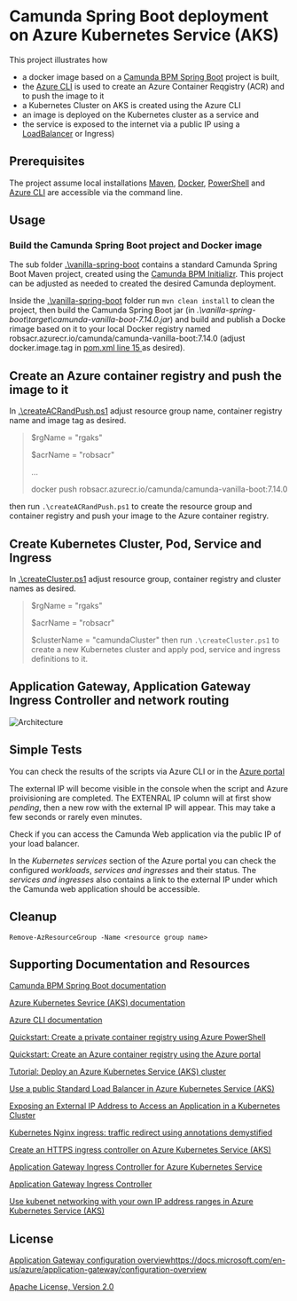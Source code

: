 # Camunda Spring Boot deployment on Azure Kubernetes Service (AKS)
This project illustrates how 
- a docker image based on a  [Camunda BPM Spring Boot](https://docs.camunda.org/get-started/spring-boot/) project is built,
- the [Azure CLI](https://docs.microsoft.com/en-us/cli/azure/install-azure-cli) is used to create an Azure Container Reqgistry (ACR) and to push the image to it
- a Kubernetes Cluster on AKS is created using the Azure CLI
- an image is deployed on the Kubernetes cluster as a service and
- the service is exposed to the internet via a public IP using a [LoadBalancer](https://docs.microsoft.com/en-us/azure/aks/load-balancer-standard) or Ingress)

## Prerequisites
The project assume local installations [Maven](https://maven.apache.org/), [Docker](https://www.docker.com/), [PowerShell](https://docs.microsoft.com/en-us/powershell/scripting/install/installing-powershell?view=powershell-7.1) and [Azure CLI](https://docs.microsoft.com/en-us/cli/azure/install-azure-cli) are accessible via the command line.


## Usage

### Build the Camunda Spring Boot project and Docker image

The sub folder [.\vanilla-spring-boot](vanilla-spring-boot) contains a standard Camunda Spring Boot Maven project, created using the [Camunda BPM Initializr](https://start.camunda.com/). This project can be adjusted as needed to created the desired Camunda deployment.

Inside the [.\vanilla-spring-boot](vanilla-spring-boot) folder run 
`mvn clean install` 
to clean the project, then build the Camunda Spring Boot jar (in
*.\vanilla-spring-boot\target\camunda-vanilla-boot-7.14.0.jar*) and build and publish a Docke rimage based on it to your local Docker registry named robsacr.azurecr.io/camunda/camunda-vanilla-boot:7.14.0 (adjust docker.image.tag in [pom.xml line 15 ](.\vanilla-spring-boot\pom.xml) as desired).   


## Create an Azure container registry and push the image to it
In [.\createACRandPush.ps1](createACRandPush.ps1) adjust resource group name, container registry name and image tag as desired.

> $rgName = "rgaks"
> 
> $acrName = "robsacr"
>
>...
> 
> docker push robsacr.azurecr.io/camunda/camunda-vanilla-boot:7.14.0
> 
then run `.\createACRandPush.ps1` to create the resource group and container registry and push your image to the Azure container registry.

## Create Kubernetes Cluster, Pod, Service and Ingress

In [.\createCluster.ps1](createCluster.ps1) adjust resource group, container registry and cluster names as desired.

> $rgName = "rgaks"
> 
> $acrName = "robsacr"
> 
> $clusterName = "camundaCluster"
then run `.\createCluster.ps1` to create a new Kubernetes cluster and apply pod, service and ingress definitions to it.

## Application Gateway, Application Gateway Ingress Controller and network routing

![Architecture](https://azure.github.io/application-gateway-kubernetes-ingress/images/architecture.png)

## Simple Tests

You can check the results of the scripts via Azure CLI or in the [Azure portal](https://portal.azure.com/)

The external IP will become visible in the console when the script and Azure proivisioning are completed.
The EXTENRAL IP column will at first show *pending*, then a new row with the external IP will appear. This may take a few seconds or rarely even minutes.

Check if you can access the Camunda Web application via the public IP of your load balancer. 

In the *Kubernetes services* section of the Azure portal you can check the configured *workloads*, *services and ingresses* and their status. The *services and ingresses* also contains a link to the external IP under which the Camunda web application should be accessible.

## Cleanup

`Remove-AzResourceGroup -Name <resource group name>`

## Supporting Documentation and Resources
 
 [Camunda BPM Spring Boot documentation](https://docs.camunda.org/get-started/spring-boot/)

 [Azure Kubernetes Sevrice (AKS) documentation](https://docs.microsoft.com/en-us/azure/aks/)

[Azure CLI documentation](https://docs.microsoft.com/en-us/cli/azure/install-azure-cli)

[Quickstart: Create a private container registry using Azure PowerShell](https://docs.microsoft.com/en-us/azure/container-registry/container-registry-get-started-powershell)

[Quickstart: Create an Azure container registry using the Azure portal](https://docs.microsoft.com/en-us/azure/container-registry/container-registry-get-started-portal)

[Tutorial: Deploy an Azure Kubernetes Service (AKS) cluster](https://docs.microsoft.com/en-us/azure/aks/tutorial-kubernetes-deploy-cluster)

[Use a public Standard Load Balancer in Azure Kubernetes Service (AKS)](https://docs.microsoft.com/en-us/azure/aks/load-balancer-standard)

[Exposing an External IP Address to Access an Application in a Kubernetes Cluster](https://kubernetes.io/docs/tutorials/stateless-application/expose-external-ip-address/)

[Kubernetes Nginx ingress: traffic redirect using annotations demystified](https://medium.com/ww-engineering/kubernetes-nginx-ingress-traffic-redirect-using-annotations-demystified-b7de846fb43d)

[Create an HTTPS ingress controller on Azure Kubernetes Service (AKS)](https://docs.microsoft.com/en-us/azure/aks/ingress-tls)

[Application Gateway Ingress Controller for Azure Kubernetes Service](https://azure.microsoft.com/en-us/blog/application-gateway-ingress-controller-for-azure-kubernetes-service/)

[Application Gateway Ingress Controller](https://azure.github.io/application-gateway-kubernetes-ingress/)

[Use kubenet networking with your own IP address ranges in Azure Kubernetes Service (AKS)](https://docs.microsoft.com/en-us/azure/aks/configure-kubenet)
## License
[Application Gateway configuration overview]()https://docs.microsoft.com/en-us/azure/application-gateway/configuration-overview


[Apache License, Version 2.0](http://www.apache.org/licenses/LICENSE-2.0)


